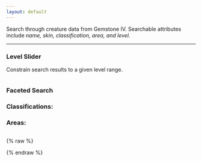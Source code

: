 ```yaml
---
layout: default
---
```

<div id="search-box"></div>
<p>Search through creature data from Gemstone IV. Searchable attributes include <em>name, skin, classification, area, and level.</em></p>
<hr class="break">

<section class="section">
  <div class="container">
    <h3 class="is-size-4 filter-header">Level Slider</h3>
    <p class="is-size-7">Constrain search results to a given level range.</p>
    <div id="level-refine"></div>
    <div class="container columns">
      <div class="column is-one-third">
        <h3 class="is-size-4 filter-header">Faceted Search</h3>
        <h3 class="is-size-5 mb-3 control-header" style="display: block;">Classifications:</h3>
        <div id="rev-box"></div>
        <h3 class="is-size-5 mb-3 control-header" style="display: block;">Areas:</h3>
        <div id="areas"></div>
      </div>
      <div class="column">
        <div id="hits">
          <div class="spinner">
            <div class="bounce1"></div>
            <div class="bounce2"></div>
            <div class="bounce3"></div>
          </div>
        </div>
      </div>
    </div>
  </div>
</section>

{% raw %}

{% endraw %}